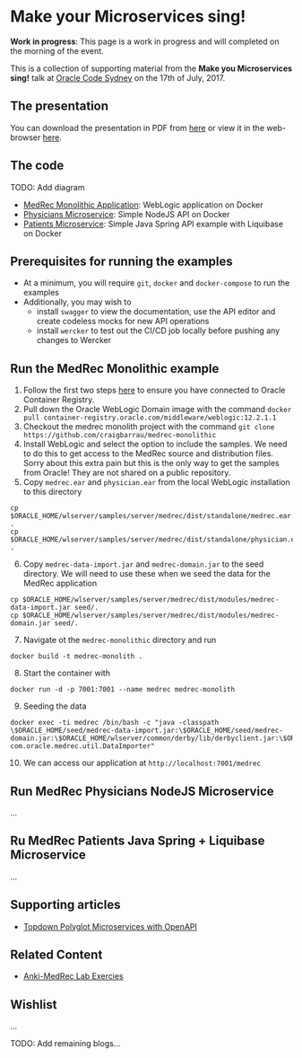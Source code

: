 # Make your Microservices sing!

**Work in progress**: This page is a work in progress and will completed on the morning of the event.

This is a collection of supporting material from the **Make you Microservices sing!** talk at [Oracle Code Sydney](https://developer.oracle.com/code/sydney) on the 17th of July, 2017.

## The presentation

You can download the presentation in PDF from [here](TODOADDLINK) or view it in the web-browser [here](TODOADDLINK).

## The code

TODO: Add diagram

* [MedRec Monolithic Application](TODOADDLINK): WebLogic application on Docker
* [Physicians Microservice](TODOADDLINK): Simple NodeJS API on Docker
* [Patients Microservice](TODOADDLINK): Simple Java Spring API example with Liquibase on Docker

## Prerequisites for running the examples

* At a minimum, you will require `git`, `docker` and `docker-compose` to run the examples
* Additionally, you may wish to 
  * install `swagger` to view the documentation, use the API editor and create codeless mocks for new API operations
  * install `wercker` to test out the CI/CD job locally before pushing any changes to Wercker

## Run the MedRec Monolithic example

1. Follow the first two steps [here](http://blog.rubiconred.com/a-first-look-at-the-oracle-container-registry/) to ensure you have connected to Oracle Container Registry.
2. Pull down the Oracle WebLogic Domain image with the command `docker pull container-registry.oracle.com/middleware/weblogic:12.2.1.1`
3. Checkout the medrec monolith project with the command `git clone https://github.com/craigbarrau/medrec-monolithic`
4. Install WebLogic and select the option to include the samples. We need to do this to get access to the MedRec source and distribution files. Sorry about this extra pain but this is the only way to get the samples from Oracle! They are not shared on a public repository.
5. Copy `medrec.ear` and `physician.ear` from the local WebLogic installation to this directory
```
cp $ORACLE_HOME/wlserver/samples/server/medrec/dist/standalone/medrec.ear .
cp $ORACLE_HOME/wlserver/samples/server/medrec/dist/standalone/physician.ear .
```
6. Copy `medrec-data-import.jar` and `medrec-domain.jar` to the seed directory. We will need to use these when we seed the data for the MedRec application
```
cp $ORACLE_HOME/wlserver/samples/server/medrec/dist/modules/medrec-data-import.jar seed/.
cp $ORACLE_HOME/wlserver/samples/server/medrec/dist/modules/medrec-domain.jar seed/.
```
7. Navigate ot the `medrec-monolithic` directory and run 
```
docker build -t medrec-monolith .
```
8. Start the container with
```
docker run -d -p 7001:7001 --name medrec medrec-monolith 
```
9. Seeding the data
```
docker exec -ti medrec /bin/bash -c "java -classpath \$ORACLE_HOME/seed/medrec-data-import.jar:\$ORACLE_HOME/seed/medrec-domain.jar:\$ORACLE_HOME/wlserver/common/derby/lib/derbyclient.jar:\$ORACLE_HOME/wlserver/server/lib/weblogic.jar com.oracle.medrec.util.DataImporter"
```
10. We can access our application at `http://localhost:7001/medrec`

## Run MedRec Physicians NodeJS Microservice

...

## Ru MedRec Patients Java Spring + Liquibase Microservice

...

## Supporting articles

* [Topdown Polyglot Microservices with OpenAPI](TODOADDLINK)

## Related Content

* [Anki-MedRec Lab Exercies](https://barackd222.github.io/)

## Wishlist

...

TODO: Add remaining blogs...


